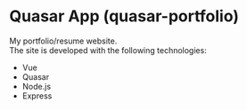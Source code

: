 # Quasar App (quasar-portfolio)

<div>My portfolio/resume website.</div>

<div>The site is developed with the following technologies:</div>
<ul>
    <li>Vue</li>
    <li>Quasar</li>
    <li>Node.js</li>
    <li>Express</li>
</ul>



